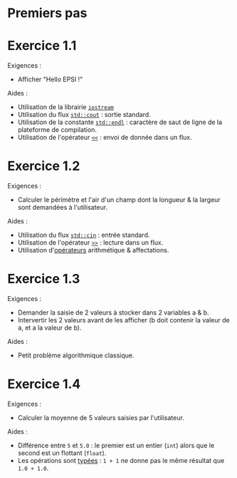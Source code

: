 # Premiers pas


# Exercice 1.1
Exigences :
* Afficher "Hello EPSI !"

Aides :
* Utilisation de la librairie [`iostream`](https://fr.cppreference.com/w/cpp/io/basic_iostream)
* Utilisation du flux [`std::cout`](https://fr.cppreference.com/w/cpp/io/cout) : sortie standard.
* Utilisation de la constante [`std::endl`](https://fr.cppreference.com/w/cpp/io/manip/endl) : caractère de saut de ligne de la plateforme de compilation.
* Utilisation de l'opérateur [`<<`](https://fr.cppreference.com/w/cpp/io/basic_ostream/operator_ltlt) : envoi de donnée dans un flux.


# Exercice 1.2
Exigences :
* Calculer le périmètre et l'air d'un champ dont la longueur & la largeur sont demandées à l'utilisateur.

Aides :
* Utilisation du flux [`std::cin`](https://fr.cppreference.com/w/cpp/io/cin) : entrée standard.
* Utilisation de l'opérateur [`>>`](https://fr.cppreference.com/w/cpp/io/basic_istream/operator_gtgt) : lecture dans un flux.
* Utilisation d'[opérateurs](https://fr.cppreference.com/w/cpp/language/expressions) arithmétique & affectations.


# Exercice 1.3
Exigences :
* Demander la saisie de 2 valeurs à stocker dans 2 variables a & b.
* Intervertir les 2 valeurs avant de les afficher (b doit contenir la valeur de a, et a la valeur de b).

Aides :
* Petit problème algorithmique classique.


# Exercice 1.4
Exigences :
* Calculer la moyenne de 5 valeurs saisies par l'utilisateur.

Aides :
* Différence entre `5` et `5.0` : le premier est un entier (`int`) alors que le second est un flottant (`float`).
* Les opérations sont [typées](https://fr.cppreference.com/w/cpp/language/types) : `1 + 1` ne donne pas le même résultat que `1.0 + 1.0`.
